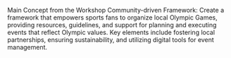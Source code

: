 Main Concept from the Workshop
Community-driven Framework: Create a framework that empowers sports fans to organize local Olympic Games, providing resources, guidelines, and support for planning and executing events that reflect Olympic values. Key elements include fostering local partnerships, ensuring sustainability, and utilizing digital tools for event management.
